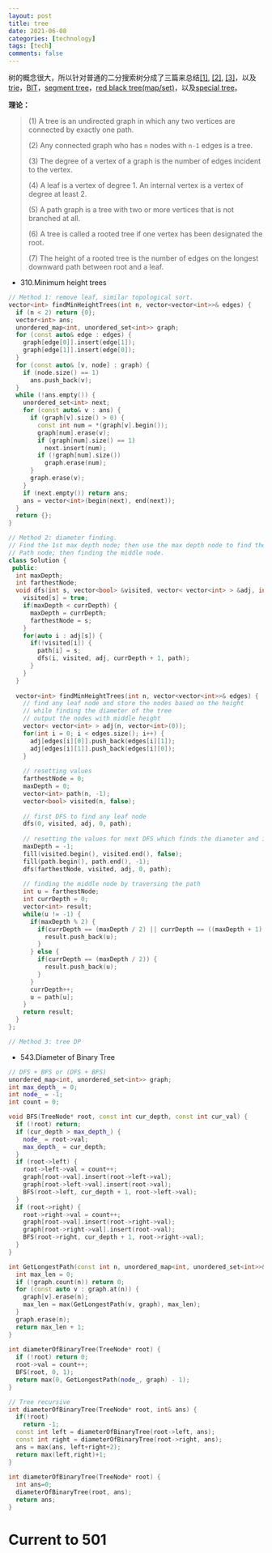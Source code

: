 ```yaml
---
layout: post
title: tree
date: 2021-06-08
categories: [technology]
tags: [tech]
comments: false
---
```




树的概念很大，所以针对普通的二分搜索树分成了三篇来总结[[1]](http://yuchenspace.info/tree/), [[2]](http://yuchenspace.info/tree-2/), [[3]](http://yuchenspace.info/tree-3/)，以及[trie](http://yuchenspace.info/tree-trie/)，[BIT](http://yuchenspace.info/tree-binary-indexed-tree/)，[segment tree](http://yuchenspace.info/segment-tree/)，[red black tree(map/set)](http://yuchenspace.info/tree-map-set/)，以及[special tree](http://yuchenspace.info/tree-special-tree/)。



**理论：**

> (1) A tree is an undirected graph in which any two vertices are connected by exactly one path.
>
> (2) Any connected graph who has `n` nodes with `n-1` edges is a tree.
>
> (3) The degree of a vertex of a graph is the number of edges incident to the vertex.
>
> (4) A leaf is a vertex of degree 1. An internal vertex is a vertex of degree at least 2.
>
> (5) A path graph is a tree with two or more vertices that is not branched at all.
>
> (6) A tree is called a rooted tree if one vertex has been designated the root.
>
> (7) The height of a rooted tree is the number of edges on the longest downward path between root and a leaf.

- 310.Minimum height trees

```c++
// Method 1: remove leaf, similar topological sort.
vector<int> findMinHeightTrees(int n, vector<vector<int>>& edges) {
  if (n < 2) return {0};
  vector<int> ans;
  unordered_map<int, unordered_set<int>> graph;
  for (const auto& edge : edges) {
    graph[edge[0]].insert(edge[1]);
    graph[edge[1]].insert(edge[0]);
  }
  for (const auto& [v, node] : graph) {
    if (node.size() == 1)
      ans.push_back(v);
  }
  while (!ans.empty()) {
    unordered_set<int> next;
    for (const auto& v : ans) {
      if (graph[v].size() > 0) {
        const int num = *(graph[v].begin());
        graph[num].erase(v);
        if (graph[num].size() == 1)
          next.insert(num);
        if (!graph[num].size())
          graph.erase(num);
      }
      graph.erase(v);
    }
    if (next.empty()) return ans;
    ans = vector<int>(begin(next), end(next));
  }
  return {};
}

// Method 2: diameter finding.
// Find the 1st max depth node; then use the max depth node to find the another node to find node in the longest 
// Path node; then finding the middle node.
class Solution {
 public:
  int maxDepth;
  int farthestNode;
  void dfs(int s, vector<bool> &visited, vector< vector<int> > &adj, int currDepth, vector<int> &path) {
    visited[s] = true;
    if(maxDepth < currDepth) {
      maxDepth = currDepth;
      farthestNode = s;
    }
    for(auto i : adj[s]) {
      if(!visited[i]) {
        path[i] = s;
        dfs(i, visited, adj, currDepth + 1, path);
      }
    }
  }
    
  vector<int> findMinHeightTrees(int n, vector<vector<int>>& edges) {
    // find any leaf node and store the nodes based on the height
    // while finding the diameter of the tree
    // output the nodes with middle height
    vector< vector<int> > adj(n, vector<int>(0));
    for(int i = 0; i < edges.size(); i++) {
      adj[edges[i][0]].push_back(edges[i][1]);
      adj[edges[i][1]].push_back(edges[i][0]);
    }
        
    // resetting values  
    farthestNode = 0;
    maxDepth = 0;
    vector<int> path(n, -1);
    vector<bool> visited(n, false);
        
    // first DFS to find any leaf node
    dfs(0, visited, adj, 0, path);
        
    // resetting the values for next DFS which finds the diameter and its path
    maxDepth = -1;
    fill(visited.begin(), visited.end(), false);
    fill(path.begin(), path.end(), -1);
    dfs(farthestNode, visited, adj, 0, path);
        
    // finding the middle node by traversing the path
    int u = farthestNode;
    int currDepth = 0;
    vector<int> result;
    while(u != -1) {
      if(maxDepth % 2) {
        if(currDepth == (maxDepth / 2) || currDepth == ((maxDepth + 1) / 2)) {
          result.push_back(u);
        }
      } else {
        if(currDepth == (maxDepth / 2)) {
          result.push_back(u);
        }
      }
      currDepth++;
      u = path[u];
    }
    return result;
  }
};

// Method 3: tree DP
```

- 543.Diameter of Binary Tree

```c++
// DFS + BFS or (DFS + BFS)
unordered_map<int, unordered_set<int>> graph;
int max_depth_ = 0;
int node_ = -1;
int count = 0;  

void BFS(TreeNode* root, const int cur_depth, const int cur_val) {
  if (!root) return;
  if (cur_depth > max_depth_) {
    node_ = root->val;
    max_depth_ = cur_depth;
  }
  if (root->left) {
    root->left->val = count++;
    graph[root->val].insert(root->left->val);
    graph[root->left->val].insert(root->val);
    BFS(root->left, cur_depth + 1, root->left->val);
  }
  if (root->right) {
    root->right->val = count++;
    graph[root->val].insert(root->right->val);
    graph[root->right->val].insert(root->val);
    BFS(root->right, cur_depth + 1, root->right->val);
  }  
}  

int GetLongestPath(const int n, unordered_map<int, unordered_set<int>>& graph) {
  int max_len = 0;
  if (!graph.count(n)) return 0;
  for (const auto v : graph.at(n)) {
    graph[v].erase(n);
    max_len = max(GetLongestPath(v, graph), max_len);
  }
  graph.erase(n);
  return max_len + 1;
}  
  
int diameterOfBinaryTree(TreeNode* root) {
  if (!root) return 0;
  root->val = count++;
  BFS(root, 0, 1);
  return max(0, GetLongestPath(node_, graph) - 1);
}

// Tree recursive
int diameterOfBinaryTree(TreeNode* root, int& ans) {
  if(!root)
    return -1;
  const int left = diameterOfBinaryTree(root->left, ans);
  const int right = diameterOfBinaryTree(root->right, ans);
  ans = max(ans, left+right+2);
  return max(left,right)+1;
}
    
int diameterOfBinaryTree(TreeNode* root) {
  int ans=0;
  diameterOfBinaryTree(root, ans);
  return ans;
}
```



# Current to 501

